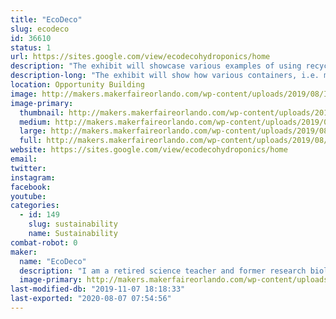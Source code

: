 ```yaml
---
title: "EcoDeco"
slug: ecodeco
id: 36610
status: 1
url: https://sites.google.com/view/ecodecohydroponics/home
description: "The exhibit will showcase various examples of using recycled containers for set and forget hydroponics."
description-long: "The exhibit will show how various containers, i.e. milk jugs, food delivery trays, storage boxes, can be used as growth containers for set and forget hydroponics. Additionally some containers are decoupaged with recycled materials as a means to add an artistic touch to a patio setting. The intent is to show how anyone, regardless of whether one lives in a house or an apartment, can grow their own food."
location: Opportunity Building
image: http://makers.makerfaireorlando.com/wp-content/uploads/2019/08/IMG_2835-2-854x1024.jpg
image-primary:
  thumbnail: http://makers.makerfaireorlando.com/wp-content/uploads/2019/08/IMG_2835-2-150x150.jpg
  medium: http://makers.makerfaireorlando.com/wp-content/uploads/2019/08/IMG_2835-2-250x300.jpg
  large: http://makers.makerfaireorlando.com/wp-content/uploads/2019/08/IMG_2835-2-854x1024.jpg
  full: http://makers.makerfaireorlando.com/wp-content/uploads/2019/08/IMG_2835-2.jpg
website: https://sites.google.com/view/ecodecohydroponics/home
email: 
twitter: 
instagram: 
facebook: 
youtube: 
categories:
  - id: 149
    slug: sustainability
    name: Sustainability
combat-robot: 0
maker:
  name: "EcoDeco"
  description: "I am a retired science teacher and former research biologist. In my retirement, I have explored a number of interests, gardening being one of them. In 2013, I became a master gardener for Seminole county. I have been involved in a variety of projects and one of my favorites is \"set and forget\" hydroponics. With this interest and my passion for promoting recycling, I have put a different spin on the method in an attempt to make it visually appealing and practical for anyone to grow their own food. "
  image-primary: http://makers.makerfaireorlando.com/wp-content/uploads/2019/08/DSC_1348-683x1024.jpg
last-modified-db: "2019-11-07 18:18:33"
last-exported: "2020-08-07 07:54:56"
---
```


